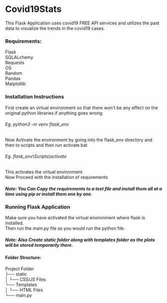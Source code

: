 # Covid19Stats

  This Flask Application uses covid19 FREE API services and utilizes the past data to visualize the trends in the covid19 cases.

### Requirements:
  Flask                
  SQLALchemy                
  Requests                   
  OS                    
  Random                     
  Pandas                     
  Matplotlib                   

### Installation Instructions
  First create an virtual environment so that there won't be any effect on the original python libraries if anything goes wrong.
  ###### Eg. python3 -m venv flask_env
  Now Activate the environment by going into the flask_env directory and then to scripts and then run activate.bat
  ###### Eg. flask_env\Scripts\activate
  This activates the virtual environment                                      
  Now Proceed with the installation of requirements
  ##### Note: You Can Copy the requirements to a text file and install them all at a time using pip or install them one by one.

### Running Flask Application
  Make sure you have activated the virtual environment where flask is installed.                             
  Then run the main.py file as you would run the python file.

##### Note: Also Create static folder along with templates folder as the plots will be stored temporarily there.

#### Folder Structure:
Project Folder                                                 
├── static                                                                        
│   └── CSS/JS Files                                                                     
└── Templates                                                                      
│   └── HTML Files                                                   
└── main.py                                           
